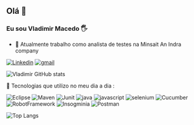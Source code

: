 
## Olá 👋
### Eu sou Vladimir Macedo 🖐️

- 🔭 Atualmente trabalho como analista de testes na Minsait An Indra company 

[![Linkedin](https://img.shields.io/badge/LinkedIn-0077B5?style=for-the-badge&logo=linkedin&logoColor=white)](www.linkedin.com/in/vladimir-macedo)
[![gmail](https://img.shields.io/badge/Gmail-D14836?style=for-the-badge&logo=gmail&logoColor=white)](vldmacedojc@gmail.com) 

![Vladimir GitHub stats](https://github-readme-stats.vercel.app/api?username=Vladimir-Macedo&show_icons=true&theme=dracula) 

👯 Tecnologias que utilizo no meu dia a dia :

![Eclipse](https://img.shields.io/badge/eclipse-B0C4DE?style=for-the-badge&logo=Eclipse&logoColor=black)
![Maven](https://img.shields.io/badge/maven-A9A9A9?style=for-the-badge&logo=Maven&logoColor=black)
![Junit](https://img.shields.io/badge/Junit-A52A2A?style=for-the-badge&logo=Junit&logoColor=black)
![java](https://img.shields.io/badge/Java-ED8B00?style=for-the-badge&logo=openjdk&logoColor=black)
![javascript](https://img.shields.io/badge/JavaScript-F7DF1E?style=for-the-badge&logo=javascript&logoColor=black)
![selenium](https://img.shields.io/badge/Selenium-3CB371?style=for-the-badge&logo=selenium&logoColor=black)
![Cucumber](https://img.shields.io/badge/Cucumber-008000?style=for-the-badge&logo=Cucumber&logoColor=black)
![RobotFramework](https://img.shields.io/badge/RobotFramework-696969?style=for-the-badge&logo=RobotFramework&logoColor=white)
![Insogminia](https://img.shields.io/badge/Insogminia-836FFF?style=for-the-badge&logo=Insogminia&logoColor=white)
![Postman](https://img.shields.io/badge/Postman-ED8B00?style=for-the-badge&logo=Postman&logoColor=white)


![Top Langs](https://github-readme-stats.vercel.app/api/top-langs/?username=Vladimir-Macedo&hide_progress=true)
<!--
**Vladimir-Macedo/Vladimir-Macedo** is a ✨ _special_ ✨ repository because its `README.md` (this file) appears on your GitHub profile.

Here are some ideas to get you started:

- 🔭 I’m currently working on Minsait An Indra company 
- 🌱 I’m currently learning ...
- 👯 I’m looking to collaborate on ...
- 🤔 I’m looking for help with ...
- 💬 Ask me about ...
- 📫 How to reach me: ...
- 😄 Pronouns: ...
- ⚡ Fun fact: ...
-->
